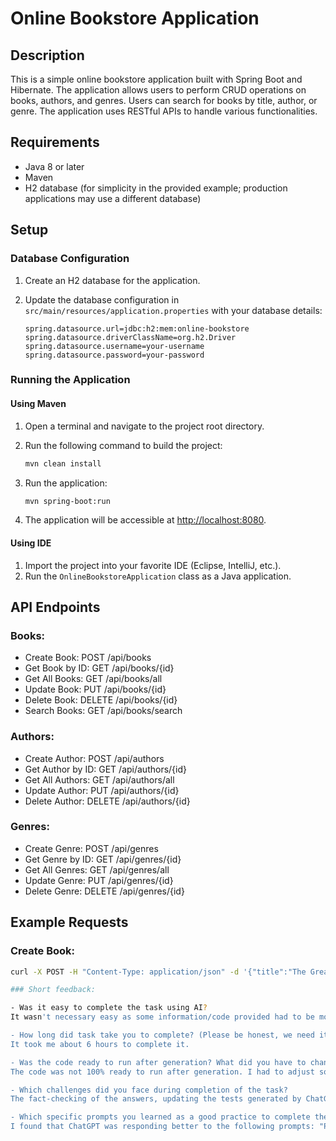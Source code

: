 # Online Bookstore Application

## Description
This is a simple online bookstore application built with Spring Boot and Hibernate. The application allows users to perform CRUD operations on books, authors, and genres. Users can search for books by title, author, or genre. The application uses RESTful APIs to handle various functionalities.

## Requirements
- Java 8 or later
- Maven
- H2 database (for simplicity in the provided example; production applications may use a different database)

## Setup
### Database Configuration
1. Create an H2 database for the application.
2. Update the database configuration in `src/main/resources/application.properties` with your database details:

    ```properties
    spring.datasource.url=jdbc:h2:mem:online-bookstore
    spring.datasource.driverClassName=org.h2.Driver
    spring.datasource.username=your-username
    spring.datasource.password=your-password
    ```

### Running the Application
#### Using Maven
1. Open a terminal and navigate to the project root directory.
2. Run the following command to build the project:

    ```bash
    mvn clean install
    ```

3. Run the application:

    ```bash
    mvn spring-boot:run
    ```

4. The application will be accessible at [http://localhost:8080](http://localhost:8080).

#### Using IDE
1. Import the project into your favorite IDE (Eclipse, IntelliJ, etc.).
2. Run the `OnlineBookstoreApplication` class as a Java application.

## API Endpoints
### Books:
- Create Book: POST /api/books
- Get Book by ID: GET /api/books/{id}
- Get All Books: GET /api/books/all
- Update Book: PUT /api/books/{id}
- Delete Book: DELETE /api/books/{id}
- Search Books: GET /api/books/search

### Authors:
- Create Author: POST /api/authors
- Get Author by ID: GET /api/authors/{id}
- Get All Authors: GET /api/authors/all
- Update Author: PUT /api/authors/{id}
- Delete Author: DELETE /api/authors/{id}

### Genres:
- Create Genre: POST /api/genres
- Get Genre by ID: GET /api/genres/{id}
- Get All Genres: GET /api/genres/all
- Update Genre: PUT /api/genres/{id}
- Delete Genre: DELETE /api/genres/{id}

## Example Requests
### Create Book:
```bash
curl -X POST -H "Content-Type: application/json" -d '{"title":"The Great Gatsby","authorId":1,"genreId":1,"price":20.0,"quantity":50}' http://localhost:8080/api/books

### Short feedback:

- Was it easy to complete the task using AI? 
It wasn't necessary easy as some information/code provided had to be modified and there was a bit of going back and forth to receive the desired answer.

- How long did task take you to complete? (Please be honest, we need it to gather anonymized statistics) 
It took me about 6 hours to complete it.

- Was the code ready to run after generation? What did you have to change to make it usable?
The code was not 100% ready to run after generation. I had to adjust some small portions of the code and change some of the tests and had to make sure the Lombok is used correctly (GPT initially advised upon using @Data on Entities which is incorrect). As well, had to ask multiple times the same question untill I recieved a satisafactory answer.

- Which challenges did you face during completion of the task? 
The fact-checking of the answers, updating the tests generated by ChatGPT as some of them were not running and ensuring the code-coverage is sufficient.

- Which specific prompts you learned as a good practice to complete the task? 
I found that ChatGPT was responding better to the following prompts: "Please generate tests for this controller/ for this method" (sometimes I did give specifics towards what kind of tests I need ChatGPT to generate) and "Can you generate an entity/model/controller/service class" (where I gave extra information about what the class should have and how it should behave).